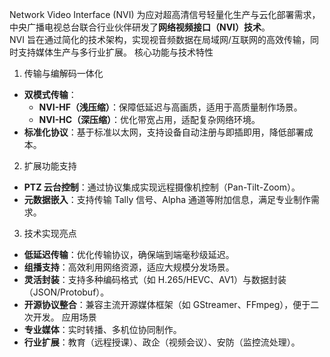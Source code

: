 Network Video Interface (NVI) 
为应对超高清信号轻量化生产与云化部署需求，中央广播电视总台联合行业伙伴研发了**网络视频接口（NVI）技术**。  
NVI 旨在通过简化的技术架构，实现视音频数据在局域网/互联网的高效传输，同时支持媒体生产与多行业扩展。
核心功能与技术特性
1. 传输与编解码一体化
- **双模式传输**：  
  - **NVI-HF（浅压缩）**：保障低延迟与高画质，适用于高质量制作场景。  
  - **NVI-HC（深压缩）**：优化带宽占用，适配复杂网络环境。  
- **标准化协议**：基于标准以太网，支持设备自动注册与即插即用，降低部署成本。

2. 扩展功能支持
- **PTZ 云台控制**：通过协议集成实现远程摄像机控制（Pan-Tilt-Zoom）。  
- **元数据嵌入**：支持传输 Tally 信号、Alpha 通道等附加信息，满足专业制作需求。

 3. 技术实现亮点
- **低延迟传输**：优化传输协议，确保端到端毫秒级延迟。  
- **组播支持**：高效利用网络资源，适应大规模分发场景。  
- **灵活封装**：支持多种编码格式（如 H.265/HEVC、AV1）与数据封装（JSON/Protobuf）。  
- **开源协议整合**：兼容主流开源媒体框架（如 GStreamer、FFmpeg），便于二次开发。
 应用场景
- **专业媒体**：实时转播、多机位协同制作。  
- **行业扩展**：教育（远程授课）、政企（视频会议）、安防（监控流处理）。

